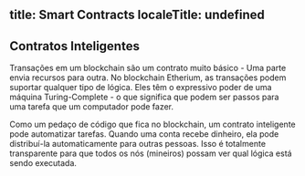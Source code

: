 title: Smart Contracts
localeTitle: undefined
---
## Contratos Inteligentes

Transações em um blockchain são um contrato muito básico - Uma parte envia recursos para outra. No blockchain Etherium, as transações podem suportar qualquer tipo de lógica. Eles têm o expressivo poder de uma máquina Turing-Complete - o que significa que podem ser passos para uma tarefa que um computador pode fazer.

Como um pedaço de código que fica no blockchain, um contrato inteligente pode automatizar tarefas. Quando uma conta recebe dinheiro, ela pode distribuí-la automaticamente para outras pessoas. Isso é totalmente transparente para que todos os nós (mineiros) possam ver qual lógica está sendo executada.